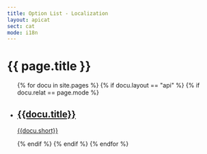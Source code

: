 ```yaml
---
title: Option List - Localization
layout: apicat
sect: cat
mode: i18n
---
```


# {{ page.title }}

<ul data-role="listview" data-inset="true">
	{% for docu in site.pages %}
	{% if docu.layout == "api" %}
		{% if docu.relat == page.mode %}
		<li><a href="{{site.basesite}}{{docu.url | remove_first: "/" }}"><h2>{{docu.title}}</h2><p>{{docu.short}}</p></a></li>
		{% endif %}
	{% endif %}
	{% endfor %}
</ul>
